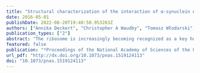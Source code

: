 ```yaml
---
title: "Structural characterization of the interaction of α-synuclein nascent chains with the ribosomal surface and trigger factor."
date: 2016-05-01
publishDate: 2022-08-20T19:40:50.953263Z
authors: ["Annika Deckert", "Christopher A Waudby", "Tomasz Włodarski", "Anne S Wentink", "Xiaolin Wang", "John P Kirkpatrick", "Jack F S Paton", "Carlo Camilloni", "Predrag Kukic", "Christopher M Dobson", "Michele Vendruscolo", "Lisa D Cabrita", "John Christodoulou"]
publication_types: ["2"]
abstract: "The ribosome is increasingly becoming recognized as a key hub for integrating quality control processes associated with protein biosynthesis and cotranslational folding (CTF). The molecular mechanisms by which these processes take place, however, remain largely unknown, in particular in the case of intrinsically disordered proteins (IDPs). To address this question, we studied at a residue-specific level the structure and dynamics of ribosome-nascent chain complexes (RNCs) of α-synuclein (αSyn), an IDP associated with Parkinson's disease (PD). Using solution-state nuclear magnetic resonance (NMR) spectroscopy and coarse-grained molecular dynamics (MD) simulations, we find that, although the nascent chain (NC) has a highly disordered conformation, its N-terminal region shows resonance broadening consistent with interactions involving specific regions of the ribosome surface. We also investigated the effects of the ribosome-associated molecular chaperone trigger factor (TF) on αSyn structure and dynamics using resonance broadening to define a footprint of the TF-RNC interactions. We have used these data to construct structural models that suggest specific ways by which emerging NCs can interact with the biosynthesis and quality control machinery."
featured: false
publication: "*Proceedings of the National Academy of Sciences of the United States of America*"
url_pdf: "http://dx.doi.org/10.1073/pnas.1519124113"
doi: "10.1073/pnas.1519124113"
---
```


